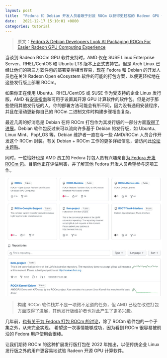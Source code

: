 ```yaml
---
layout: post
title:  "Fedora 和 Debian 开发人员着眼于封装 ROCm 以获得更轻松的 Radeon GPU 计算体验"
date:   2021-12-17 15:10:01 +0800
categories: tutorial
---
```


>原文：[Fedora & Debian Developers Look At Packaging ROCm For Easier Radeon GPU Computing Experience](https://www.phoronix.com/scan.php?page=news_item&px=Fedora-Debian-ROCm-Work)

当谈到 Radeon ROCm GPU 软件支持时，AMD 仅在 SUSE Linux Enterprise Server、RHEL/CentOS 和 Ubuntu LTS 版本上正式支持它。但是 Arch Linux 已经让他们的第三方软件包的部署变得相当容易，现在 Fedora 和 Debian 的开发人员也在关注 Radeon Open eCosystem 软件的可能的打包方案，以便更轻松地在这些发行版上部署 ROCm。

如果你正在使用 Ubuntu、RHEL/CentOS 或 SUSE 作为受支持的企业 Linux 发行版，AMD 有[安装指南](https://rocmdocs.amd.com/en/latest/Installation_Guide/Installation_new.html#system-requirements)和可用于设置其开源 GPU 计算软件的软件包。但是对于那些使用其他发行版的人，你的部署方法可能会有所不同，因为没有通用安装程序，并且在滚动更新你自己的 ROCm 二进制文件时构建步骤相当复杂。

最近几周的好消息是 Debian 在将 ROCm 打包作为其发行版的一部分方面[取得了进展](https://lists.debian.org/debian-ai/2021/11/msg00048.html)。Debian 软件包反过来可以流向许多基于 Debian 的发行版，如 Ubuntu、Linux Mint、Pop!_OS 等。Debian 维护者一直在与一些 AMD/ROCm 人员合作开发这个 ROCm 封装。有关 Debian + ROCm 工作的更多详细信息，请访问此[论坛主题贴](https://www.phoronix.com/forums/forum/linux-graphics-x-org-drivers/open-source-amd-linux/1296835-debian-is-packaging-rocm-help-them-out)。

同时，一位恰好也是 AMD 员工的 Fedora 打包人员有兴趣亲自[为 Fedora 开发 ROCm 包](https://lists.fedoraproject.org/archives/list/devel@lists.fedoraproject.org/thread/DEZTNQWX627WIOT2P4OPL2ZPA27UJXXL/#DEZTNQWX627WIOT2P4OPL2ZPA27UJXXL)。目前他正在评估利害，并了解其他 Fedora 开发人员希望参与这项工作。

![image1217](/assets/2021/12/17/image1217.jpg) 
>构建 ROCm 软件栈并不是一项微不足道的任务，但 AMD 已经在改进打包方面取得了进展，其他发行版维护者也对此产生了更多兴趣。

几年前，[也有关于为 Fedora 打包 ROCm 的讨论](https://www.phoronix.com/scan.php?page=news_item&px=ROCm-Possible-For-Fedora)，除了 ROCm 软件包的一个子集之外，从未完全实现。 希望这一次事情能够成功，因为看到 ROCm 很容易被前沿的 Fedora 用户使用会很棒。

让我们期待 ROCm 的这种扩展发行版打包在 2022 年推出，以便传统企业 Linux 发行版之外的用户更容易地试验 Radeon 开源 GPU 计算软件。